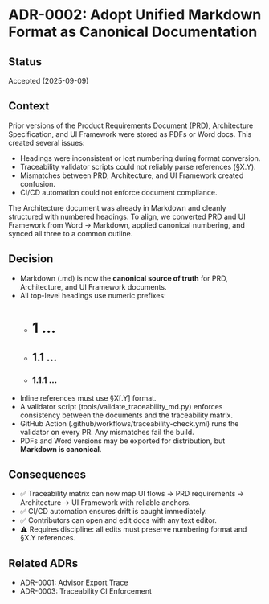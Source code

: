# ADR-0002: Adopt Unified Markdown Format as Canonical Documentation

## Status
Accepted (2025-09-09)

## Context
Prior versions of the Product Requirements Document (PRD), Architecture Specification, and UI Framework were stored as PDFs or Word docs. This created several issues:

- Headings were inconsistent or lost numbering during format conversion.
- Traceability validator scripts could not reliably parse references (§X.Y).
- Mismatches between PRD, Architecture, and UI Framework created confusion.
- CI/CD automation could not enforce document compliance.

The Architecture document was already in Markdown and cleanly structured with numbered headings. To align, we converted PRD and UI Framework from Word → Markdown, applied canonical numbering, and synced all three to a common outline.

## Decision
- Markdown (.md) is now the **canonical source of truth** for PRD, Architecture, and UI Framework documents.
- All top-level headings use numeric prefixes:
  - # 1 …
  - ## 1.1 …
  - ### 1.1.1 …
- Inline references must use §X[.Y] format.
- A validator script (tools/validate_traceability_md.py) enforces consistency between the documents and the traceability matrix.
- GitHub Action (.github/workflows/traceability-check.yml) runs the validator on every PR. Any mismatches fail the build.
- PDFs and Word versions may be exported for distribution, but **Markdown is canonical**.

## Consequences
- ✅ Traceability matrix can now map UI flows → PRD requirements → Architecture → UI Framework with reliable anchors.
- ✅ CI/CD automation ensures drift is caught immediately.
- ✅ Contributors can open and edit docs with any text editor.
- ⚠️ Requires discipline: all edits must preserve numbering format and §X.Y references.

## Related ADRs
- ADR-0001: Advisor Export Trace
- ADR-0003: Traceability CI Enforcement
